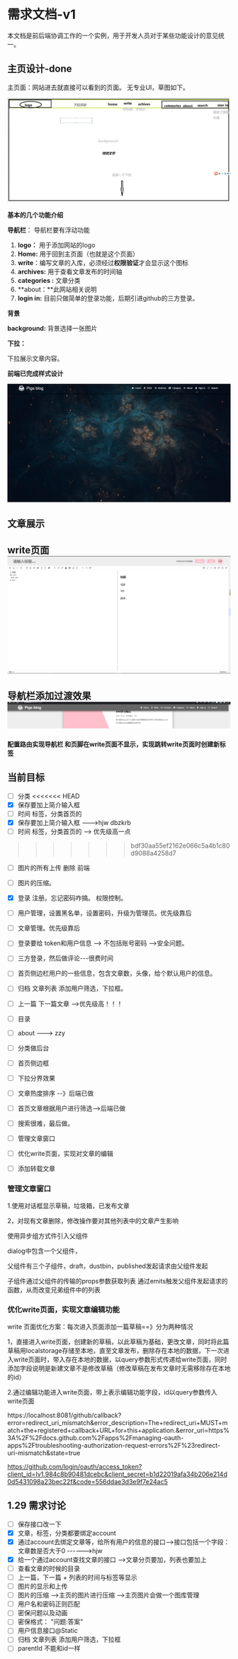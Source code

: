 # 需求文档-v1

本文档是前后端协调工作的一个实例，用于开发人员对于某些功能设计的意见统一。

## 主页设计-done

主页面：网站进去就直接可以看到的页面。
无专业UI，草图如下。

![主页草图](.\picture\主页草图.jpg)

**基本的几个功能介绍**

**导航栏**：
导航栏要有浮动功能

1. **logo：** 用于添加网站的logo
2. **Home:** 用于回到主页面（也就是这个页面）
3. **write**：编写文章的入库，必须经过**权限验证**才会显示这个图标
4. **archives:** 用于查看文章发布的时间轴
5. **categories :** 文章分类
6. **about：**此网站相关说明
7. **login in:** 目前只做简单的登录功能，后期引进github的三方登录。

**背景**

**background:** 背景选择一张图片

**下拉：**

下拉展示文章内容。



**前端已完成样式设计**

![主页样式](.\picture\主页样式.png)

## 文章展示  





## write页面  ![辑文章页面基础布](.\picture\编辑文章页面基础布局.png)



## 导航栏添加过渡效果![态na](.\picture\动态nav.png)



#### 配置路由实现导航栏 和页脚在write页面不显示，实现跳转write页面时创建新标签





## 当前目标

- [ ] 分类
<<<<<<< HEAD
- [x] 保存要加上简介输入框
- [ ] 时间 标签，分类首页的
- [x] 保存要加上简介输入框  --->hjw dbzkrb
- [ ] 时间 标签，分类首页的  --> 优先级高一点
>>>>>>> bdf30aa55ef2162e066c5a4b1c80d9088a4258d7
- [ ] 图片的所有上传 删除 前端
- [ ] 图片的压缩。
- [x] 登录 注册。忘记密码咋搞。
    权限控制。
- [ ] 用户管理，设置黑名单，设置密码，升级为管理员。优先级靠后
- [ ] 文章管理。优先级靠后
- [ ] 登录要给 token和用户信息 --> 不包括账号密码 -->安全问题。
- [ ] 三方登录，然后做评论---很费时间
- [ ] 首页侧边栏用户的一些信息，包含文章数，头像，给个默认用户的信息。
- [ ] 归档 文章列表 添加用户筛选，下拉框。
- [ ] 上一篇 下一篇文章  -->优先级高！！！
- [ ] 目录
- [ ] about   ---> zzy
- [ ] 分类做后台
- [ ] 首页侧边框
- [ ] 下拉分界效果
- [ ] 文章热度排序 --》后端已做
- [ ] 首页文章根据用户进行筛选-->后端已做
- [ ] 搜索很难，最后做。
- [ ] 管理文章窗口
- [ ] 优化write页面，实现对文章的编辑
- [ ] 添加转载文章



### 管理文章窗口

  1.使用对话框显示草稿，垃圾箱，已发布文章

2，对现有文章删除，修改操作要对其他列表中的文章产生影响



使用异步组方式件引入父组件



 dialog中包含一个父组件，


父组件有三个子组件，draft，dustbin，published发起请求由父组件发起

子组件通过父组件的传输的props参数获取列表
通过emits触发父组件发起请求的函数，从而改变兄弟组件中的列表

  ### 优化write页面，实现文章编辑功能


write 页面优化方案：每次进入页面添加一篇草稿==》分为两种情况

  1，直接进入write页面，创建新的草稿，以此草稿为基础，更改文章，同时将此篇草稿用localstorage存储至本地，直至文章发布，删除存在本地的数据，下一次进入write页面时，带入存在本地的数据，以query参数形式传递给write页面，同时添加字段说明是新建文章不是修改草稿（修改草稿在发布文章时无需移除存在本地的id）


2.通过编辑功能进入write页面，带上表示编辑功能字段，id以query参数传入write页面

  





https://localhost:8081/github/callback?error=redirect_uri_mismatch&error_description=The+redirect_uri+MUST+match+the+registered+callback+URL+for+this+application.&error_uri=https%3A%2F%2Fdocs.github.com%2Fapps%2Fmanaging-oauth-apps%2Ftroubleshooting-authorization-request-errors%2F%23redirect-uri-mismatch&state=true





https://github.com/login/oauth/access_token?client_id=Iv1.984c8b90481dcebc&client_secret=b1d22019afa34b206e214d0d5431098a23bec22f&code=556ddae3d3e9f7e24ac5





## 1.29 需求讨论

- [ ]  保存接口改一下
- [x] 文章，标签，分类都要绑定account
- [x] 通过account去绑定文章等，给所有用户的信息的接口——>接口包括一个字段：文章数是否大于0 ------>hjw
- [x] 给一个通过account查找文章的接口  —->文章分页要加，列表也要加上
- [ ] 查看文章的时候的目录
- [ ] 上一篇，下一篇 + 列表的时间与标签等显示
- [ ] 图片的显示和上传
- [ ] 图片的压缩   ——>主页的图片进行压缩   ——>主页图片会做一个图库管理
- [ ]  用户名和密码正则匹配
- [ ]  密保问题以及动画
- [ ]  密保格式： "问题:答案"
- [ ] 用户信息接口@Static 
- [ ] 归档 文章列表 添加用户筛选，下拉框
- [ ] parentId 不能和id一样